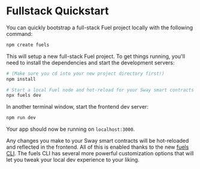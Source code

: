 # Fullstack Quickstart

You can quickly bootstrap a full-stack Fuel project locally with the following command:

```bash
npm create fuels
```

This will setup a new full-stack Fuel project. To get things running, you'll need to install the dependencies and start the development servers:

```bash
# (Make sure you cd into your new project directory first!)
npm install
```

```bash
# Start a local Fuel node and hot-reload for your Sway smart contracts
npx fuels dev
```

In another terminal window, start the frontend dev server:

```bash
npm run dev
```

Your app should now be running on `localhost:3000`.

Any changes you make to your Sway smart contracts will be hot-reloaded and reflected in the frontend. All of this is enabled thanks to the new [fuels CLI](../cli/index.md). The fuels CLI has several more powerful customization options that will let you tweak your local dev experience to your liking.
